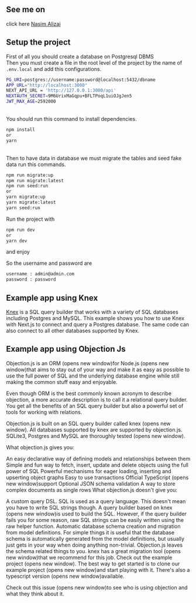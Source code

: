 ## See me on
click here
[Nasim Alizai](https://nasim-alizai.github.io/) 


## Setup the project
First of all you should create a database on Postgresql DBMS
<br>
Then you must create a file in the root level of the project by the name of `.env.local` and add this configurations.

```bash
PG_URI=postgres://username:password@localhost:5432/dbname
APP_URL="http://localhost:3000"
NEXT_API_URL = 'http://127.0.0.1:3000/api'
NEXTAUTH_SECRET=9M6UrixMaGqpu+BFLTPoqL1uiOJgJen5
JWT_MAX_AGE=2592000
```

<br>
You should run this command to install dependencies.

```bash
npm install
or
yarn
```
<br>
Then to have data in database we must migrate the tables and seed fake data run this commands.

```bash
npm run migrate:up
npm run migrate:latest
npm run seed:run
or
yarn migrate:up 
yarn migrate:latest 
yarn seed:run 
```

Run the project with

```bash
npm run dev
or
yarn dev
```
and enjoy

So the username and password are

```bash
username : admin@admin.com
password : password
```






## Example app using Knex

[Knex](https://knexjs.org/) is a SQL query builder that works with a variety of SQL databases including Postgres and MySQL. This example shows you how to use Knex with Next.js to connect and query a Postgres database. The same code can also connect to all other databases supported by Knex.


## Example app using Objection Js
Objection.js is an ORM (opens new window)for Node.js (opens new window)that aims to stay out of your way and make it as easy as possible to use the full power of SQL and the underlying database engine while still making the common stuff easy and enjoyable.

Even though ORM is the best commonly known acronym to describe objection, a more accurate description is to call it a relational query builder. You get all the benefits of an SQL query builder but also a powerful set of tools for working with relations.

Objection.js is built on an SQL query builder called knex (opens new window). All databases supported by knex are supported by objection.js. SQLite3, Postgres and MySQL are thoroughly tested (opens new window).

What objection.js gives you:

An easy declarative way of defining models and relationships between them
Simple and fun way to fetch, insert, update and delete objects using the full power of SQL
Powerful mechanisms for eager loading, inserting and upserting object graphs
Easy to use transactions
Official TypeScript (opens new window)support
Optional JSON schema validation
A way to store complex documents as single rows
What objection.js doesn't give you:

A custom query DSL. SQL is used as a query language. This doesn't mean you have to write SQL strings though. A query builder based on knex (opens new window)is used to build the SQL. However, if the query builder fails you for some reason, raw SQL strings can be easily written using the raw helper function.
Automatic database schema creation and migration from model definitions. For simple things it is useful that the database schema is automatically generated from the model definitions, but usually just gets in your way when doing anything non-trivial. Objection.js leaves the schema related things to you. knex has a great migration tool (opens new window)that we recommend for this job. Check out the example project (opens new window).
The best way to get started is to clone our example project (opens new window)and start playing with it. There's also a typescript version (opens new window)available.

Check out this issue (opens new window)to see who is using objection and what they think about it.




